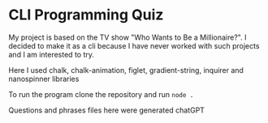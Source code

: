 # CLI Programming Quiz 

My project is based on the TV show "Who Wants to Be a Millionaire?". I decided to make it as a cli because I have never worked with such projects and I am interested to try.

Here I used chalk, chalk-animation, figlet, gradient-string, inquirer and nanospinner libraries

To run the program clone the repository and run `node .`

Questions and phrases files here were generated chatGPT